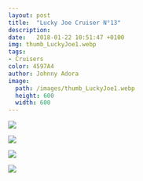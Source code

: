 ```yaml
---
layout: post
title:  "Lucky Joe Cruiser N°13"
description: 
date:   2018-01-22 10:51:47 +0100
img: thumb_LuckyJoe1.webp
tags: 
- Cruisers
color: 4597A4
author: Johnny Adora
image:
  path: /images/thumb_LuckyJoe1.webp
  height: 600
  width: 600
---
```


![]({{site.baseurl}}/images/LuckyJoe1.webp)

![]({{site.baseurl}}/images/LuckyJoe2.webp)

![]({{site.baseurl}}/images/LuckyJoe3.webp)

![]({{site.baseurl}}/images/LuckyJoe4.webp)